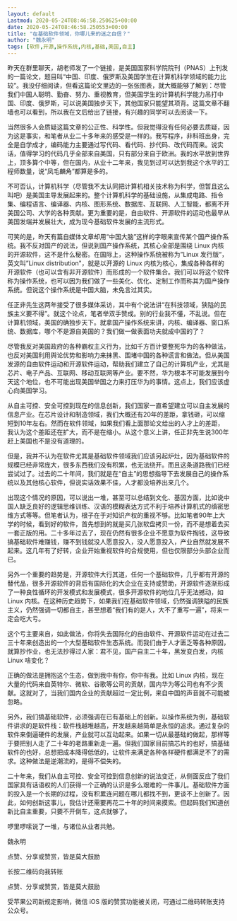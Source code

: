 ```yaml
---
layout: default
Lastmod: 2020-05-24T08:46:58.250625+00:00
date: 2020-05-24T08:46:58.250553+00:00
title: "在基础软件领域，你哪儿来的迷之自信？"
author: "魏永明"
tags: [软件,开源,操作系统,内核,基础,美国,自主]
---
```


昨天在群里聊天，胡老师发了一个链接，是美国国家科学院院刊（PNAS）上刊发的一篇论文，题目叫“中国、印度、俄罗斯及美国学生在计算机科学领域的能力比较”。我没仔细阅读，但看这篇论文里边的一张张图表，就大概能够了解到：尽管我们中国人聪明、勤奋、努力、重视教育，但美国学生的计算机科学能力吊打中国、印度、俄罗斯，可以说美国独步天下，其他国家只能望其项背。这篇文章不翻墙也可以看到，所以我在文后给出了链接，有兴趣的同学可以去阅读一下。

当然很多人会质疑这篇文章的公正性、科学性。但我觉得没有任何必要去质疑，因为这是事实，和笔者从业二十多年来的感受是一样的。我写程序，非科班出身，完全是自学成才，编码能力主要通过写代码、看代码、抄代码、改代码而来。说实话，值得学习的代码几乎全部来自美国，只有部分来自于欧洲。我的水平放到世界上，顶多算个中等，但在国内，从业十二年来，我见到过可以达到我这个水平的工程师数量，说“凤毛麟角”都算是多的。

不可否认，计算机科学（尽管我不太认同把计算机相关技术称为科学，但暂且这么叫吧）是美国主导发展起来的。整个计算机科学的基础设施，从集成电路、指令集、编程语言、编译器、内核、图形系统、数据库、互联网、人工智能，都离不开美国公司、大学的各种贡献。更为重要的是，自由软件、开源软件的运动也最早从美国发端并发展壮大，成为现今基础软件发展的主流形式。

可笑的是，昨天有篇自媒体文章却用“中国大脑”这样的字眼来宣传某个国产操作系统。我不反对国产的说法，但说到国产操作系统，其核心全部是围绕 Linux 内核的开源软件，这不是什么秘密。在国际上，这种操作系统被称为”Linux 发行版“，英文叫”Linux distribution"，就是以开源的 Linux 内核为核心，集成各种各样的开源软件（也可以含有非开源软件）而形成的一个软件集合。我们可以将这个软件称为操作系统，也可以因为我们做了一些美化、优化、定制工作而称其为国产操作系统。但说这个操作系统是中国大脑，未免言过其实。

任正非先生这两年接受了很多媒体采访，其中有个说法讲“在科技领域，狭隘的民族主义要不得”。就这个论点，笔者举双手赞成。别的行业我不懂，不乱说。但在计算机领域，美国的确独步天下。就拿国产操作系统来讲，内核、编译器、窗口系统、数据库，哪个不是源自美国的？我们做一做表面功夫就成中国的了？

尽管我反对美国政府的各种霸权主义行为，比如千方百计要整死华为的各种做法，也反对美国利用舆论优势和影响力来抹黑、围堵中国的各种谎言和做法。但从美国发源的自由软件运动和开源软件运动，帮助我们建立了自己的计算机产业，尤其是芯片、电子产品、互联网、移动互联网等产业。要不然，华为根本不可能发展到今天这个地位，也不可能出现美国举国之力来打压华为的事情。这点上，我们应该虚心向美国学习。

从自主可控、安全可控到现在的信息创新，我们国家一直希望建立可以自主发展的信息产业。在芯片设计和制造领域，我们大概还有20年的差距，拿钱砸，可以缩短到10年左右。然而在软件领域，如果我们看上面那论文给出的人才上的差距，我认为这个差距还在扩大，而不是在缩小。从这个意义上讲，任正非先生说300年赶上美国也不是没有道理的。

但是，我并不认为在软件尤其是基础软件领域我们应该另起炉灶，因为基础软件的规模已经非常庞大，很多东西我们没有积累，也无法绕开。而且这条道路我们已经尝试过了。过去的二十年间，我们就是在“自主”的思想指导下去发展自己的操作系统以及其他核心软件，但说实话效果不佳，人才都没培养出来几个。

出现这个情况的原因，可以说出一堆，甚至可以总结到文化、基因方面，比如说中国人缺乏良好的逻辑思维训练、汉语的模糊表达方式不利于培养计算机式的缜密思维方式等等。但笔者认为，根子在于对知识产权的重视不够。比如笔者90年上大学的时候，看到好的软件，首先想到的就是买几张软盘拷贝一份，而不是想着去买一套正版的用。二十多年过去了，现在仍然有很多企业不愿意为软件掏钱，这导致搞基础软件难赚钱，赚不到钱就没人愿意投入，没人愿意投入，产业自然就发展不起来。这几年有了好转，企业开始重视软件的合规使用，但也仅限部分头部企业而已。

另外一个重要的趋势是，开源软件大行其道，任何一个基础软件，几乎都有开源的替代品，很多开源软件的背后有国际化的大企业在支持或赞助，开源软件逐渐形成了一种良性循环的开发模式和发展模式，很多开源软件的地位几乎无法撼动，如 Linux 内核。在这种历史趋势下，如果我们在基础软件领域，仍然强调狭隘的民族主义，仍然强调一切都自主，甚至想着“我们有的是人，大不了重写一遍”，将来一定会吃大亏。

这个亏主要来自，如此做法，你将失去国际化的自由软件、开源软件运动在过去二三十年来创造出的一个大型基础软件生态系统。而我们由于人才匮乏等各种原因，就算抄作业，也无法抄得过人家：君不见，国产自主二十年，黑发变白发，内核 Linux 啥变化？

正确的做法是拥抱这个生态，做到我中有你，你中有我。比如 Linux 内核，现在大量的代码来自英特尔、微软、谷歌等公司的贡献，国内华为等公司也有不少贡献。这就对了，当我们国内企业的贡献超过一定比例，来自中国的声音就不可能被忽略。

另外，我们搞基础软件，必须强调在已有基础上的创新。以操作系统为例，基础软件讲求的是软件栈：软件栈越堆越高，开发越来越简单是永恒的追求。通过复杂的软件来倒逼硬件的发展，产业就可以互动起来。如果一切从最基础的做起，那样等于要把别人走了二十年的老路重新走一遍。但我们国家目前搞芯片的也好，搞基础软件的也好，总想把成本降得低低的，让软件来满足各种各样硬件都满足不了的需求。这种做法是逆潮流的，是得不偿失的。

二十年来，我们从自主可控、安全可控到信息创新的说法变迁，从侧面反应了我们国家具有话语权的人们获得一个正确的认识是多么艰难的一件事儿。基础软件方面的投入是一个长期的过程，没有积累连问题在哪儿都找不到，更谈不上创新了。因此，如何创新这事儿，我估计还需要再花二十年的时间来摸索。但起码我们知道创新比自主重要，只要不开倒车，这点就够了。

啰里啰嗦说了一堆，与诸位从业者共勉。

  

魏永明

点赞、分享或赞赏，皆是莫大鼓励

长按二维码向我转账

点赞、分享或赞赏，皆是莫大鼓励

受苹果公司新规定影响，微信 iOS 版的赞赏功能被关闭，可通过二维码转账支持公众号。

